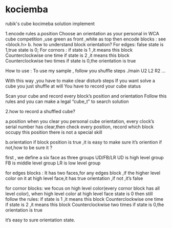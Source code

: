 # kociemba
rubik's cube kocimeba solution implement


1.encode rules
a.position
Choose an orientation as your personal
in WCA cube competition ,use green as front ,white as top
then encode blocks : see <block.h>
b.
how to understand block orientation?
For edges: false state is 1,true state is 0;
For cornors :
if state is 1 ,it means this block Counterclockwise one time
if state is 2 ,it means this block Counterclockwise two times
if state is 0,the orientation is true
 
How to use :
To use my sample , follow you shuffle steps 
./main U2 L2 R2 …

With this way ,you have to make  clear disturb steps
If you want solve a cube you just shuffle  at will 
You have to record your cube status


Scan your cube and  record every block’s position and orientation 
Follow this rules and you can make a legal “cube_t” to search solution



2.how to record a shuffled  cube?

a.position
when you clear you personal cube orientation,
every clock’s serial number has clear,then check every position, 
record which block occupy this position
there is not a special skill

b.orientation
if block position is true ,it is easy to make sure it’s oriention 
if not,how to be sure it ?

first , we define a six face as three groups
UD/FB/LR 
UD is high level group
FB is middle level group
LR is low level group 

for edges blocks :
It has two faces,for any edges block ,if the higher level color on it  at high
level face,it has true orientation ,if not ,it’s false

for cornor blocks:
we focus on high level color(every cornor block has all level color),
when high level color at high level face state is 0
then
still follow the rules:
if state is 1 ,it means this block Counterclockwise one time
if state is 2 ,it means this block Counterclockwise two times
if state is 0,the orientation is true


 it’s easy to sure orientation state.